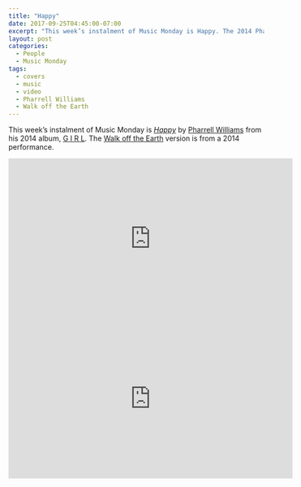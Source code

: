 ```yaml
---
title: "Happy"
date: 2017-09-25T04:45:00-07:00
excerpt: "This week’s instalment of Music Monday is Happy. The 2014 Pharrell Williams original and a 2014 cover by Walk off the Earth."
layout: post
categories:
  - People
  - Music Monday
tags:
  - covers
  - music
  - video
  - Pharrell Williams
  - Walk off the Earth
---
```

This week’s instalment of Music Monday is [_Happy_](https://en.wikipedia.org/wiki/Happy_(Pharrell_Williams_song)) by [Pharrell Williams](http://pharrellwilliams.com/) from his 2014 album, [G&nbsp;I&nbsp;R&nbsp;L](https://en.wikipedia.org/wiki/Girl_(Pharrell_Williams_album)). The [Walk off the Earth](http://www.walkofftheearth.com/) version is from a 2014 performance.

<div class="video-container">
  <iframe width="560" height="315" src="https://www.youtube.com/embed/ZbZSe6N_BXs" frameborder="0" allowfullscreen></iframe>
</div>

<div class="video-container">
  <iframe width="560" height="315" src="https://www.youtube.com/embed/IbVoo7YLWnI" frameborder="0" allowfullscreen></iframe>
</div>
